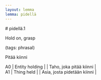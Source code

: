 ```yaml
---
layout: lemma
lemma: pidellä
---
```


<div class="sense">
# <span class="sensename">pidellä.1</span>

<span class="description">Hold on, grasp</span>

(tags: phrasal)

<span class="description">Pitää kiinni</span>

A0 | Entity holding |   | Taho, joka pitää kiinni |  
A1 | Thing held |   | Asia, josta pidetään kiinni |  

</div>

